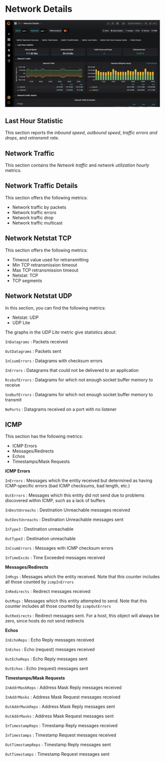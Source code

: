 # Network Details

![!image](../../_images/PMM_Network_Details.jpg)

## Last Hour Statistic

This section reports the *inbound speed*, *outbound speed*, *traffic errors and drops*, and *retransmit rate*.

## Network Traffic

This section contains the *Network traffic* and *network utilization hourly* metrics.

## Network Traffic Details

This section offers the following metrics:

* Network traffic by packets
* Network traffic errors
* Network traffic drop
* Network traffic multicast

## Network Netstat TCP

This section offers the following metrics:

* Timeout value used for retransmitting
* Min TCP retransmission timeout
* Max TCP retransmission timeout
* Netstat: TCP
* TCP segments

## Network Netstat UDP

In this section, you can find the following metrics:

* Netstat: UDP
* UDP Lite

The graphs in the *UDP Lite* metric give statistics about:

`InDatagrams`
: Packets received

`OutDatagrams`
: Packets sent

`InCsumErrors`
: Datagrams with checksum errors

`InErrors`
: Datagrams that could not be delivered to an application

`RcvbufErrors`
: Datagrams for which not enough socket buffer memory to receive

`SndbufErrors`
: Datagrams for which not enough socket buffer memory to transmit

`NoPorts`
: Datagrams received on a port with no listener

## ICMP

This section has the following metrics:

* ICMP Errors
* Messages/Redirects
* Echos
* Timestamps/Mask Requests

**ICMP Errors**

`InErrors`
:   Messages which the entity received but determined as having ICMP-specific errors (bad ICMP checksums, bad length, etc.)

`OutErrors`
:   Messages which this entity did not send due to problems discovered within ICMP, such as a lack of buffers

`InDestUnreachs`
:   Destination Unreachable messages received

`OutDestUnreachs`
:   Destination Unreachable messages sent

`InType3`
:   Destination unreachable

`OutType3`
:   Destination unreachable

`InCsumErrors`
:   Messages with ICMP checksum errors

`InTimeExcds`
:   Time Exceeded messages received

**Messages/Redirects**

`InMsgs`
:   Messages which the entity received. Note that this counter includes all those counted by `icmpInErrors`

`InRedirects`
:   Redirect messages received

`OutMsgs`
:   Messages which this entity attempted to send. Note that this counter includes all those counted by `icmpOutErrors`

`OutRedirects`
:   Redirect messages sent. For a host, this object will always be zero, since hosts do not send redirects

**Echos**

`InEchoReps`
: Echo Reply messages received

`InEchos`
: Echo (request) messages received

`OutEchoReps`
: Echo Reply messages sent

`OutEchos`
: Echo (request) messages sent

**Timestamps/Mask Requests**

`InAddrMaskReps`
: Address Mask Reply messages received

`InAddrMasks`
: Address Mask Request messages received

`OutAddrMaskReps`
: Address Mask Reply messages sent

`OutAddrMasks`
: Address Mask Request messages sent

`InTimestampReps`
: Timestamp Reply messages received

`InTimestamps`
: Timestamp Request messages received

`OutTimestampReps`
: Timestamp Reply messages sent

`OutTimestamps`
: Timestamp Request messages sent
